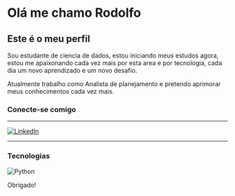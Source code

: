 
# Olá me chamo Rodolfo

## Este é o meu perfil

Sou estudante de ciencia de dados, estou iniciando meus estudos agora, estou me apaixonando cada vez mais por esta area e por tecnologia, cada dia um novo aprendizado e um novo desafio.

Atualmente trabalho como Analista de planejamento e pretendo aprimorar meus conhecimentos cada vez mais.

### Conecte-se comigo
---
[![LinkedIn](https://img.shields.io/badge/LinkedIn-000?style=for-the-badge&logo=linkedin&logoColor=0E76A8)](https://www.linkedin.com/in/rodolfo-bastos-900365b4/)


---
### Tecnologias
![Python](https://img.shields.io/badge/Python-000?style=for-the-badge&logo=python)


Obrigado!
